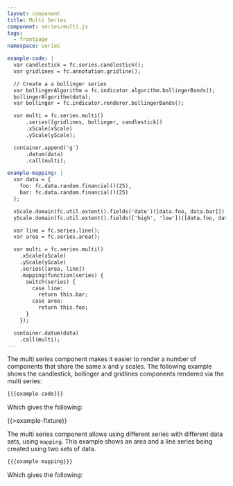 ```yaml
---
layout: component
title: Multi Series
component: series/multi.js
tags:
  - frontpage
namespace: series

example-code: |
  var candlestick = fc.series.candlestick();
  var gridlines = fc.annotation.gridline();

  // Create a a bollinger series
  var bollingerAlgorithm = fc.indicator.algorithm.bollingerBands();
  bollingerAlgorithm(data);
  var bollinger = fc.indicator.renderer.bollingerBands();

  var multi = fc.series.multi()
      .series([gridlines, bollinger, candlestick])
      .xScale(xScale)
      .yScale(yScale);

  container.append('g')
      .datum(data)
      .call(multi);

example-mapping: |
  var data = {
    foo: fc.data.random.financial()(25),
    bar: fc.data.random.financial()(25)
  };

  xScale.domain(fc.util.extent().fields('date')([data.foo, data.bar]))
  yScale.domain(fc.util.extent().fields(['high', 'low'])([data.foo, data.bar]));

  var line = fc.series.line();
  var area = fc.series.area();

  var multi = fc.series.multi()
    .xScale(xScale)
    .yScale(yScale)
    .series([area, line])
    .mapping(function(series) {
      switch(series) {
        case line:
          return this.bar;
        case area:
          return this.foo;
      }
    });

  container.datum(data)
    .call(multi);
---
```


The multi series component makes it easier to render a number of components that share the same x and y scales. The following example shows the candlestick, bollinger and gridlines components rendered via the multi series:

```js
{{{example-code}}}
```

Which gives the following:

{{>example-fixture}}

The multi series component allows using different series with different data sets, using `mapping`. This example shows an area and a line series being created using two sets of data.
```js
{{{example-mapping}}}
```

Which gives the following:

<div id="mapping-example" class="chart"> </div>
<script type="text/javascript">
(function() {
    var desiredWidth = $('#mapping-example').width(),
        desiredHeight = desiredWidth / 2.4; //keeps the width-height ratio at 600-250 (defaults for createFixture)
    var f = createFixture('#mapping-example', desiredWidth, desiredHeight, null, function() { return true; });
    var container = f.container, data = f.data,
      xScale = f.xScale, yScale = f.yScale;
    {{{example-mapping }}}
}());
</script>

